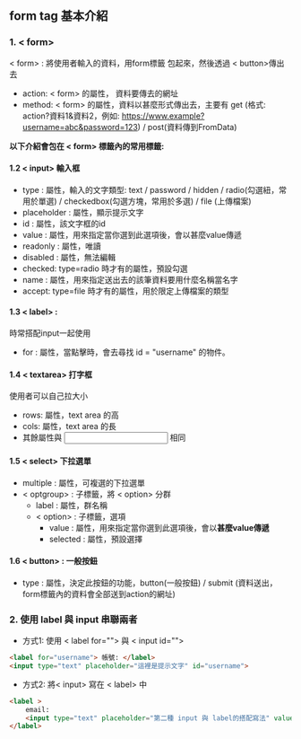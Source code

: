 ## form tag 基本介紹
### 1. < form>
< form> : 將使用者輸入的資料，用form標籤 包起來，然後透過 < button>傳出去
- action: < form> 的屬性， 資料要傳去的網址
- method: < form> 的屬性，資料以甚麼形式傳出去，主要有 get (格式: action?資料1&資料2，例如: https://www.example?username=abc&password=123) / post(資料傳到FromData)


**以下介紹會包在 < form> 標籤內的常用標籤:**
#### 1.2 < input> 輸入框
- type : 屬性，輸入的文字類型: text / password / hidden / radio(勾選紐，常用於單選) / checkedbox(勾選方塊，常用於多選) / file (上傳檔案)
- placeholder : 屬性，顯示提示文字
- id : 屬性，該文字框的id
- value : 屬性，用來指定當你選到此選項後，會以甚麼value傳遞
- readonly : 屬性，唯讀
- disabled : 屬性，無法編輯
- checked: type=radio 時才有的屬性，預設勾選 
- name : 屬性，用來指定送出去的該筆資料要用什麼名稱當名字
- accept: type=file 時才有的屬性，用於限定上傳檔案的類型

#### 1.3 < label> :
時常搭配input一起使用
- for : 屬性，當點擊時，會去尋找 id = "username" 的物件。

#### 1.4 < textarea> 打字框
使用者可以自己拉大小
- rows: 屬性，text area 的高
- cols: 屬性，text area 的長
- 其餘屬性與 <input > 相同

#### 1.5 < select> 下拉選單

- multiple : 屬性，可複選的下拉選單
- < optgroup> : 子標籤，將 < option> 分群
  - label : 屬性，群名稱
  - < option> : 子標籤，選項
    - value : 屬性，用來指定當你選到此選項後，會以**甚麼value傳遞**
    - selected : 屬性，預設選擇

#### 1.6  < button> : 一般按鈕
- type : 屬性，決定此按鈕的功能，button(一般按鈕) / submit (資料送出，form標籤內的資料會全部送到action的網址)

### 2. 使用 label 與 input 串聯兩者
* 方式1: 使用 < label for=""> 與 < input id=""> 

```html
<label for="username"> 帳號: </label>
<input type="text" placeholder="這裡是提示文字" id="username">
```

* 方式2: 將< input> 寫在 < label> 中
 
```html
<label >
    email:
    <input type="text" placeholder="第二種 input 與 label的搭配寫法" value="預設文字" >
</label>
```
